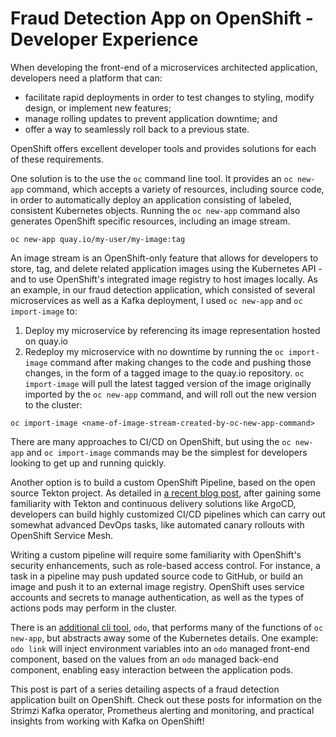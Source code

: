 # Fraud Detection App on OpenShift - Developer Experience

When developing the front-end of a microservices architected application, developers need a platform that can:
- facilitate rapid deployments in order to test changes to styling, modify design, or implement new features;
- manage rolling updates to prevent application downtime; and
- offer a way to seamlessly roll back to a previous state.

OpenShift offers excellent developer tools and provides solutions for each of these requirements.

One solution is to the use the `oc` command line tool. It provides an `oc new-app` command, which accepts a variety of resources, including source code, in order to automatically deploy an application consisting of labeled, consistent Kubernetes objects. Running the `oc new-app` command also generates OpenShift specific resources, including an image stream.

```
oc new-app quay.io/my-user/my-image:tag
```

An image stream is an OpenShift-only feature that allows for developers to store, tag, and delete related application images using the Kubernetes API - and to use OpenShift's integrated image registry to host images locally. As an example, in our fraud detection application, which consisted of several microservices as well as a Kafka deployment, I used `oc new-app` and `oc import-image` to:
1. Deploy my microservice by referencing its image representation hosted on quay.io
2. Redeploy my microservice with no downtime by running the `oc import-image` command after making changes to the code and pushing those changes, in the form of a tagged image to the quay.io repository. `oc import-image` will pull the latest tagged version of the image originally imported by the `oc new-app` command, and will roll out the new version to the cluster:

```
oc import-image <name-of-image-stream-created-by-oc-new-app-command>
```

There are many approaches to CI/CD on OpenShift, but using the `oc new-app` and `oc import-image` commands may be the simplest for developers looking to get up and running quickly.

Another option is to build a custom OpenShift Pipeline, based on the open source Tekton project. As detailed in [a recent blog post](https://medium.com/@joelkaplan1/gitops-with-istio-tekton-and-argo-cd-on-openshift-4-5e42d22994e3), after gaining some familiarity with Tekton and continuous delivery solutions like ArgoCD, developers can build highly customized CI/CD pipelines which can carry out somewhat advanced DevOps tasks, like automated canary rollouts with OpenShift Service Mesh.

Writing a custom pipeline will require some familiarity with OpenShift's security enhancements, such as role-based access control. For instance, a task in a pipeline may push updated source code to GitHub, or build an image and push it to an external image registry. OpenShift uses service accounts and secrets to manage authentication, as well as the types of actions pods may perform in the cluster.

There is an [additional cli tool](https://docs.openshift.com/container-platform/4.4/cli_reference/developer_cli_odo/creating-a-multicomponent-application-with-odo.html), `odo`, that performs many of the functions of `oc new-app`, but abstracts away some of the Kubernetes details. One example: `odo link` will inject environment variables into an `odo` managed front-end component, based on the values from an `odo` managed back-end component, enabling easy interaction between the application pods.

This post is part of a series detailing aspects of a fraud detection application built on OpenShift. Check out these posts for information on the Strimzi Kafka operator, Prometheus alerting and monitoring, and practical insights from working with Kafka on OpenShift!


